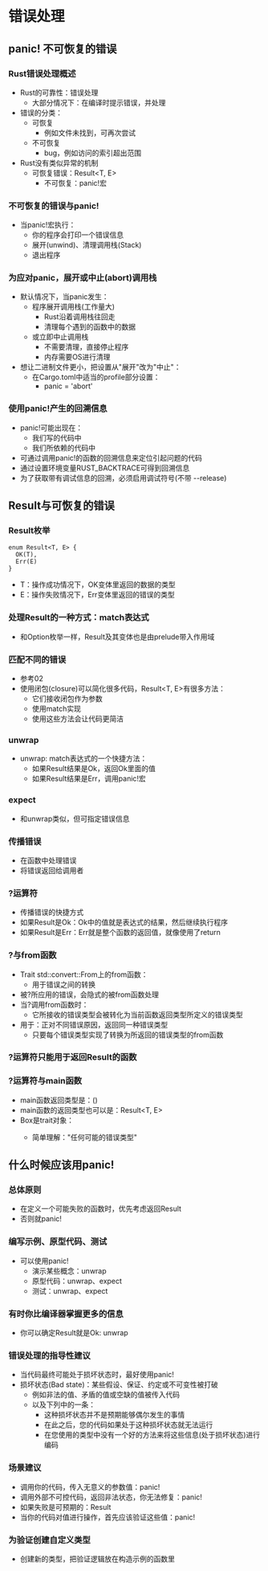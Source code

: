 # 错误处理
## panic! 不可恢复的错误
### Rust错误处理概述
- Rust的可靠性：错误处理
  - 大部分情况下：在编译时提示错误，并处理
- 错误的分类：
  - 可恢复
    - 例如文件未找到，可再次尝试
  - 不可恢复
    - bug，例如访问的索引超出范围
- Rust没有类似异常的机制
  - 可恢复错误：Result<T, E>
    - 不可恢复：panic!宏

### 不可恢复的错误与panic!
- 当panic!宏执行：
  - 你的程序会打印一个错误信息
  - 展开(unwind)、清理调用栈(Stack)
  - 退出程序

### 为应对panic，展开或中止(abort)调用栈
- 默认情况下，当panic发生：
  - 程序展开调用栈(工作量大)
    - Rust沿着调用栈往回走
    - 清理每个遇到的函数中的数据
  - 或立即中止调用栈
    - 不需要清理，直接停止程序
    - 内存需要OS进行清理
- 想让二进制文件更小，把设置从"展开"改为"中止"：
  - 在Cargo.toml中适当的profile部分设置：
    - panic = 'abort'

### 使用panic!产生的回溯信息
- panic!可能出现在：
  - 我们写的代码中
  - 我们所依赖的代码中
- 可通过调用panic!的函数的回溯信息来定位引起问题的代码
- 通过设置环境变量RUST_BACKTRACE可得到回溯信息
- 为了获取带有调试信息的回溯，必须启用调试符号(不带 --release)

## Result与可恢复的错误
### Result枚举
    enum Result<T, E> {
      OK(T),
      Err(E)
    }
- T：操作成功情况下，OK变体里返回的数据的类型
- E：操作失败情况下，Err变体里返回的错误的类型

### 处理Result的一种方式：match表达式
- 和Option枚举一样，Result及其变体也是由prelude带入作用域

### 匹配不同的错误
- 参考02
- 使用闭包(closure)可以简化很多代码，Result<T, E>有很多方法：
  - 它们接收闭包作为参数
  - 使用match实现
  - 使用这些方法会让代码更简洁

### unwrap
- unwrap: match表达式的一个快捷方法：
  - 如果Result结果是Ok，返回Ok里面的值
  - 如果Result结果是Err，调用panic!宏

### expect
- 和unwrap类似，但可指定错误信息

### 传播错误
- 在函数中处理错误
- 将错误返回给调用者

### ?运算符
- 传播错误的快捷方式
- 如果Result是Ok：Ok中的值就是表达式的结果，然后继续执行程序
- 如果Result是Err：Err就是整个函数的返回值，就像使用了return

### ?与from函数
- Trait std::convert::From上的from函数：
  - 用于错误之间的转换
- 被?所应用的错误，会隐式的被from函数处理
- 当?调用from函数时：
  - 它所接收的错误类型会被转化为当前函数返回类型所定义的错误类型
- 用于：正对不同错误原因，返回同一种错误类型
  - 只要每个错误类型实现了转换为所返回的错误类型的from函数

### ?运算符只能用于返回Result的函数

### ?运算符与main函数
- main函数返回类型是：()
- main函数的返回类型也可以是：Result<T, E>
- Box<dyn Error>是trait对象：
  - 简单理解："任何可能的错误类型"

## 什么时候应该用panic!
### 总体原则
- 在定义一个可能失败的函数时，优先考虑返回Result
- 否则就panic!

### 编写示例、原型代码、测试
- 可以使用panic!
  - 演示某些概念：unwrap
  - 原型代码：unwrap、expect
  - 测试：unwrap、expect

### 有时你比编译器掌握更多的信息
- 你可以确定Result就是Ok: unwrap

### 错误处理的指导性建议
- 当代码最终可能处于损坏状态时，最好使用panic!
- 损坏状态(Bad state)：某些假设、保证、约定或不可变性被打破
  - 例如非法的值、矛盾的值或空缺的值被传入代码
  - 以及下列中的一条：
    - 这种损坏状态并不是预期能够偶尔发生的事情
    - 在此之后，您的代码如果处于这种损坏状态就无法运行
    - 在您使用的类型中没有一个好的方法来将这些信息(处于损坏状态)进行编码

### 场景建议
- 调用你的代码，传入无意义的参数值：panic!
- 调用外部不可控代码，返回非法状态，你无法修复：panic!
- 如果失败是可预期的：Result
- 当你的代码对值进行操作，首先应该验证这些值：panic!

### 为验证创建自定义类型
- 创建新的类型，把验证逻辑放在构造示例的函数里